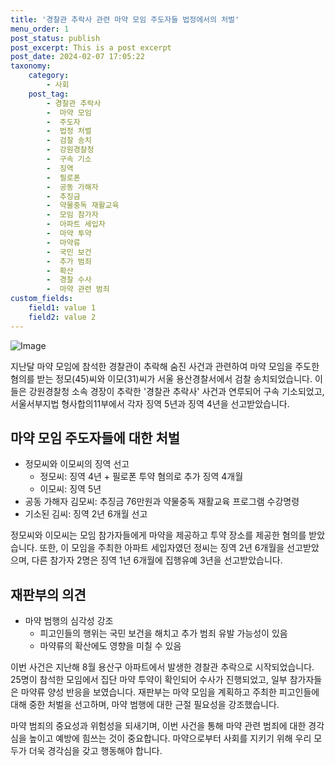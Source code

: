 ```yaml
---
title: '경찰관 추락사 관련 마약 모임 주도자들 법정에서의 처벌'
menu_order: 1
post_status: publish
post_excerpt: This is a post excerpt
post_date: 2024-02-07 17:05:22
taxonomy:
    category:
        - 사회
    post_tag:
        - 경찰관 추락사
        -  마약 모임
        -  주도자
        -  법정 처벌
        -  검찰 송치
        -  강원경찰청
        -  구속 기소
        -  징역
        -  필로폰
        -  공동 가해자
        -  추징금
        -  약물중독 재활교육
        -  모임 참가자
        -  아파트 세입자
        -  마약 투약
        -  마약류
        -  국민 보건
        -  추가 범죄
        -  확산
        -  경찰 수사
        -  마약 관련 범죄
custom_fields:
    field1: value 1
    field2: value 2
---
```


![Image](https://imgnews.pstatic.net/image/654/2024/02/07/0000065419_001_20240207131701607.jpg?type=w647)


지난달 마약 모임에 참석한 경찰관이 추락해 숨진 사건과 관련하여 마약 모임을 주도한 혐의를 받는 정모(45)씨와 이모(31)씨가 서울 용산경찰서에서 검찰 송치되었습니다. 이들은 강원경찰청 소속 경장이 추락한 '경찰관 추락사' 사건과 연루되어 구속 기소되었고, 서울서부지법 형사합의11부에서 각자 징역 5년과 징역 4년을 선고받았습니다.

## 마약 모임 주도자들에 대한 처벌
- 정모씨와 이모씨의 징역 선고
    - 정모씨: 징역 4년 + 필로폰 투약 혐의로 추가 징역 4개월
    - 이모씨: 징역 5년
- 공동 가해자 김모씨: 추징금 76만원과 약물중독 재활교육 프로그램 수강명령
- 기소된 김씨: 징역 2년 6개월 선고

정모씨와 이모씨는 모임 참가자들에게 마약을 제공하고 투약 장소를 제공한 혐의를 받았습니다. 또한, 이 모임을 주최한 아파트 세입자였던 정씨는 징역 2년 6개월을 선고받았으며, 다른 참가자 2명은 징역 1년 6개월에 집행유예 3년을 선고받았습니다.

## 재판부의 의견
- 마약 범행의 심각성 강조
    - 피고인들의 행위는 국민 보건을 해치고 추가 범죄 유발 가능성이 있음
    - 마약류의 확산에도 영향을 미칠 수 있음

이번 사건은 지난해 8월 용산구 아파트에서 발생한 경찰관 추락으로 시작되었습니다. 25명이 참석한 모임에서 집단 마약 투약이 확인되어 수사가 진행되었고, 일부 참가자들은 마약류 양성 반응을 보였습니다. 재판부는 마약 모임을 계획하고 주최한 피고인들에 대해 중한 처벌을 선고하며, 마약 범행에 대한 근절 필요성을 강조했습니다.

마약 범죄의 중요성과 위험성을 되새기며, 이번 사건을 통해 마약 관련 범죄에 대한 경각심을 높이고 예방에 힘쓰는 것이 중요합니다. 마약으로부터 사회를 지키기 위해 우리 모두가 더욱 경각심을 갖고 행동해야 합니다.
